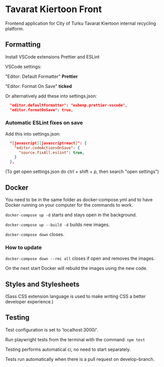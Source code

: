# Tavarat Kiertoon Front

Frontend application for City of Turku Tavarat Kiertoon internal recycling platform.

## Formatting

Install VSCode extensions Prettier and ESLint

VSCode settings:

"Editor: Default Formatter" **Prettier**

"Editor: Format On Save" **ticked**

Or alternatively add these into settings.json:

```json
  "editor.defaultFormatter": "esbenp.prettier-vscode",
  "editor.formatOnSave": true,
```

### Automatic ESLint fixes on save

Add this into settings.json:

```json
  "[javascript][javascriptreact]": {
    "editor.codeActionsOnSave": {
      "source.fixAll.eslint": true,
    }
  },
```

(To get open settings.json do ctrl + shift + p, then search "open settings")

## Docker

You need to be in the same folder as docker-compose.yml and to have Docker running on your computer for the commands to work.

`docker-compose up -d` starts and stays open in the background.

`docker-compose up --build -d` builds new images.

`docker-compose down` closes.

### How to update

`docker-compose down --rmi all` closes if open and removes the images.

On the next start Docker will rebuild the images using the new code.

## Styles and Stylesheets

(Sass CSS extension language is used to make writing CSS a better developer experience.)

## Testing

Test configuration is set to 'localhost:3000/'.

Run playwright tests from the terminal with the command: `npm test`

Testing performs automatical ci, no need to start separately.

Tests run automatically when there is a pull request on develop-branch.
